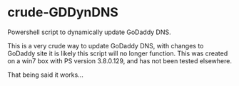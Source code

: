 # crude-GDDynDNS
Powershell script to dynamically update GoDaddy DNS.

This is a very crude way to update GoDaddy DNS, with changes to GoDaddy site it is likely this script will no longer function. This was created on a win7 box with PS version 3.8.0.129, and has not been tested elsewhere.

That being said it works...

